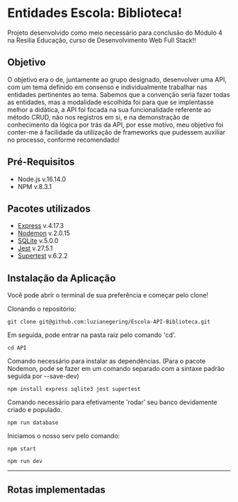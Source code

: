 # Entidades Escola: Biblioteca!

Projeto desenvolvido como meio necessário para conclusão do Módulo 4 na Resilia Educação, curso de Desenvolvimento Web Full Stack!!

## Objetivo
O objetivo era o de, juntamente ao grupo designado, desenvolver uma API, com um tema definido em consenso e individualmente trabalhar nas entidades pertinentes ao tema.
Sabemos que a convenção seria fazer todas as entidades, mas a modalidade escolhida foi para que se implentasse melhor a didática, a API foi focada na sua funcionalidade referente ao método CRUD, não nos registros em si, e na demonstração de conhecimento da lógica por trás da API, por esse motivo, meu objetivo foi conter-me á facilidade da utilização de frameworks que pudessem auxiliar no processo, conforme recomendado!

## Pré-Requisitos

* Node.js  v.16.14.0
* NPM v.8.3.1

## Pacotes utilizados
* [Express](https://www.npmjs.com/package/express) v.4.17.3
* [Nodemon](https://www.npmjs.com/package/nodemon) v.2.0.15
* [SQLite](https://www.npmjs.com/package/sqlite3)  v.5.0.0
* [Jest](https://jestjs.io/docs/getting-started)   v.27.5.1
* [Supertest](https://www.npmjs.com/package/supertest) v.6.2.2

## Instalação da Aplicação

Você pode abrir o terminal de sua preferência e começar pelo clone!

Clonando o repositório:
```
git clone git@github.com:luzianegering/Escola-API-Biblioteca.git
```
Em seguida, pode entrar na pasta raiz pelo comando 'cd'.
```
cd API
```

Comando necessário para instalar as dependências. (Para o pacote Nodemon, pode se fazer em um comando separado com a sintaxe padrão seguida por --save-dev)
```
npm install express sqlite3 jest supertest
```

Comando necessário para efetivamente 'rodar' seu banco devidamente criado e populado.
```
npm run database
```

Iniciamos o nosso serv pelo comando: 
```
npm start
```
```
npm run dev
```

---

## Rotas implementadas


